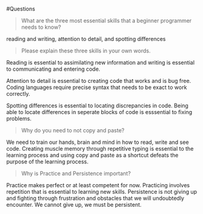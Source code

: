 #Questions

> What are the three most essential skills that a beginner programmer needs to know?

reading and writing, attention to detail, and spotting differences

> Please explain these three skills in your own words.

Reading is essential to assimilating new information and writing is essential 
to communicating  and entering code.

Attention to detail is essential to creating code that works and is bug free.
Coding languages require precise syntax that needs to be exact to work correctly.

Spotting differences is essential to locating discrepancies in code.
Being able to locate differences in seperate blocks of code is esssential to 
fixing problems.

> Why do you need to not copy and paste?

We need to train our hands, brain and mind in how to read, write and see
code.
Creating muscle memory through repetitive typing is essential to the learning process 
and using copy and paste as a shortcut defeats the purpose of the learning process.

> Why is Practice and Persistence important?

Practice makes perfect or at least competent for now.  Practicing involves repetition
that is essential to learning new skills. 
Persistence is not giving up and fighting through frustration and obstacles 
that we will undoubtedly encounter.  We cannot give up,  we must be persistent.
